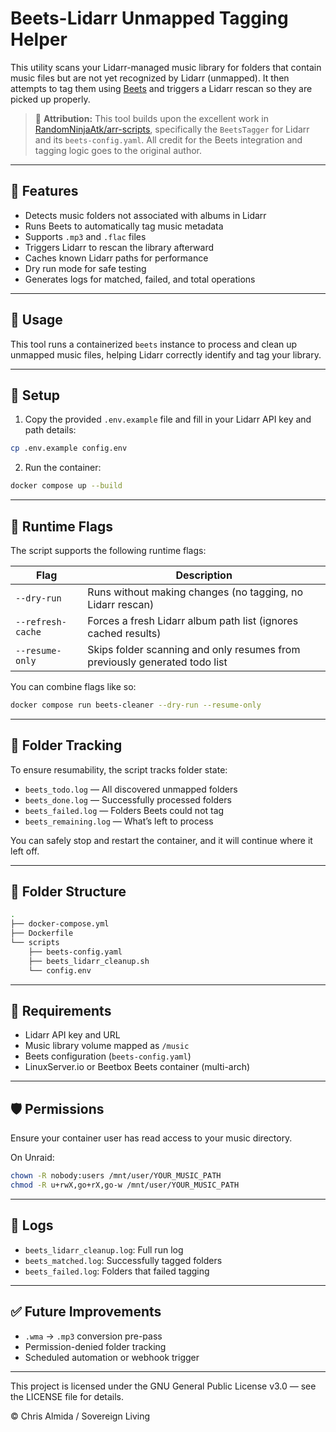 # Beets-Lidarr Unmapped Tagging Helper

This utility scans your Lidarr-managed music library for folders that contain music files but are not yet recognized by Lidarr (unmapped). It then attempts to tag them using [Beets](https://beets.io/) and triggers a Lidarr rescan so they are picked up properly.

> 📝 **Attribution:** This tool builds upon the excellent work in [RandomNinjaAtk/arr-scripts](https://github.com/RandomNinjaAtk/arr-scripts), specifically the `BeetsTagger` for Lidarr and its `beets-config.yaml`. All credit for the Beets integration and tagging logic goes to the original author.

---

## 🔧 Features
- Detects music folders not associated with albums in Lidarr
- Runs Beets to automatically tag music metadata
- Supports `.mp3` and `.flac` files
- Triggers Lidarr to rescan the library afterward
- Caches known Lidarr paths for performance
- Dry run mode for safe testing
- Generates logs for matched, failed, and total operations

---

## 🚀 **Usage**

This tool runs a containerized `beets` instance to process and clean up unmapped music files, helping Lidarr correctly identify and tag your library.

---

## 🔧 **Setup**

1. Copy the provided `.env.example` file and fill in your Lidarr API key and path details:

```bash
cp .env.example config.env
```

2. Run the container:

```bash
docker compose up --build
```

---

## 🏁 **Runtime Flags**

The script supports the following runtime flags:

| Flag             | Description                                                                 |
|------------------|-----------------------------------------------------------------------------|
| `--dry-run`      | Runs without making changes (no tagging, no Lidarr rescan)                  |
| `--refresh-cache`| Forces a fresh Lidarr album path list (ignores cached results)              |
| `--resume-only`  | Skips folder scanning and only resumes from previously generated todo list  |

You can combine flags like so:

```bash
docker compose run beets-cleaner --dry-run --resume-only
```

---

## 📂  **Folder Tracking**

To ensure resumability, the script tracks folder state:

- `beets_todo.log` — All discovered unmapped folders
- `beets_done.log` — Successfully processed folders
- `beets_failed.log` — Folders Beets could not tag
- `beets_remaining.log` — What’s left to process

You can safely stop and restart the container, and it will continue where it left off.


---

## 📁 Folder Structure

```bash
.
├── docker-compose.yml
├── Dockerfile
└── scripts
    ├── beets-config.yaml
    ├── beets_lidarr_cleanup.sh
    └── config.env
```

---

## 📝 Requirements
- Lidarr API key and URL
- Music library volume mapped as `/music`
- Beets configuration (`beets-config.yaml`)
- LinuxServer.io or Beetbox Beets container (multi-arch)

---

## 🛡 Permissions
Ensure your container user has read access to your music directory. 

On Unraid:

```bash
chown -R nobody:users /mnt/user/YOUR_MUSIC_PATH
chmod -R u+rwX,go+rX,go-w /mnt/user/YOUR_MUSIC_PATH
```

---

## 📃 Logs
- `beets_lidarr_cleanup.log`: Full run log
- `beets_matched.log`: Successfully tagged folders
- `beets_failed.log`: Folders that failed tagging

---

## ✅ Future Improvements
- `.wma` → `.mp3` conversion pre-pass
- Permission-denied folder tracking
- Scheduled automation or webhook trigger

---

This project is licensed under the GNU General Public License v3.0 — see the LICENSE file for details.

© Chris Almida / Sovereign Living
